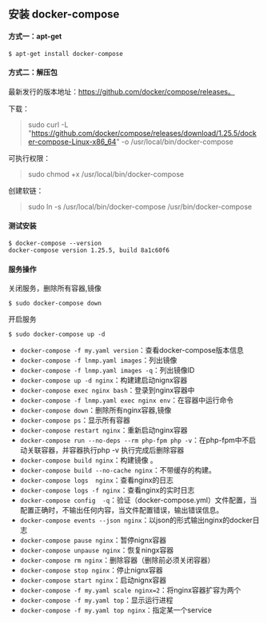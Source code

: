 ## 安装 docker-compose

#### 方式一：apt-get

```shell
$ apt-get install docker-compose
```

#### 方式二：解压包

最新发行的版本地址：https://github.com/docker/compose/releases。

下载：

> sudo curl -L "https://github.com/docker/compose/releases/download/1.25.5/docker-compose-Linux-x86_64" -o /usr/local/bin/docker-compose

可执行权限：

> sudo chmod +x /usr/local/bin/docker-compose

创建软链：

> sudo ln -s /usr/local/bin/docker-compose /usr/bin/docker-compose

#### 测试安装

```
$ docker-compose --version
docker-compose version 1.25.5, build 8a1c60f6
```

#### 服务操作

关闭服务，删除所有容器,镜像

```shell
$ sudo docker-compose down
```

开启服务

```shell
$ sudo docker-compose up -d
```







-	`docker-compose -f my.yaml version`：查看docker-compose版本信息
-	`docker-compose -f lnmp.yaml images`：列出镜像
-	`docker-compose -f lnmp.yaml images -q`：列出镜像ID
-	`docker-compose up -d nginx`：构建建启动nignx容器
-	`docker-compose exec nginx bash`：登录到nginx容器中
-	`docker-compose -f lnmp.yaml exec nginx env`：在容器中运行命令
-	`docker-compose down`：删除所有nginx容器,镜像
-	`docker-compose ps`：显示所有容器
-	`docker-compose restart nginx`：重新启动nginx容器
-	`docker-compose run --no-deps --rm php-fpm php -v`：在php-fpm中不启动关联容器，并容器执行php -v 执行完成后删除容器
-	`docker-compose build nginx`：构建镜像 。        
-	`docker-compose build --no-cache nginx`：不带缓存的构建。
-	`docker-compose logs  nginx`：查看nginx的日志 
-	`docker-compose logs -f nginx`：查看nginx的实时日志
-	`docker-compose config  -q`：验证（docker-compose.yml）文件配置，当配置正确时，不输出任何内容，当文件配置错误，输出错误信息。 
-	`docker-compose events --json nginx`：以json的形式输出nginx的docker日志
-	`docker-compose pause nginx`：暂停nignx容器
-	`docker-compose unpause nginx`：恢复ningx容器
-	`docker-compose rm nginx`：删除容器（删除前必须关闭容器）
-	`docker-compose stop nginx`：停止nignx容器
-	`docker-compose start nginx`：启动nignx容器
-	`docker-compose -f my.yaml scale nginx=2`：将nginx容器扩容为两个
-	`docker-compose -f my.yaml top`：显示运行进程
-	`docker-compose -f my.yaml top nginx`：指定某一个service

